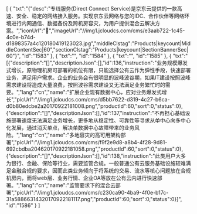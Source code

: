 [
	{
		"txt":"{\"desc\":\"专线服务(Direct Connect Service)是京东云提供的一款高速、安全、稳定的网络接入服务。实现京东云网络与您的IDC、合作伙伴等网络环境进行内网通信、数据备份及跨机房容灾，为用户提供混合云解决方案。\",\"iconUrl\":\"\",\"imageUrl\":\"//img1.jcloudcs.com/cms/e3aab722-1c45-4c0e-b74d-d1898357a4c120180419123023.jpg\",\"middleClstag\":\"Products|keycount|MiddleContentSec|60\",\"sectionClstag\":\"Products|keycount|SectionBannerSec|60\"}",
		"id":"1583"
	},
	{
		"txt":"",
		"id":"1584"
	},
	{
		"txt":"",
		"id":"1585"
	},
	{
		"txt":"[{\"description\":\"[]\",\"descriptionJson\":[],\"id\":136,\"instruction\":\"业务规模爆发式增长，原物理机房可部署的机位有限，只能选择公有云作为弹性手段，快速部署业务，满足用户需求。企业的业务会有很明显的波峰波谷期，如果IT建设按照波峰需求建设将造成大量浪费，按照波谷需求建设又无法满足业务繁忙时的需要。\",\"lang\":\"cn\",\"name\":\"扩展企业现有数据中心，应对业务爆发式增长\",\"picUrl\":\"//img1.jcloudcs.com/cms/d5bb7622-d319-4c27-b6ca-d0b80edcbe2a20170922181008.png\",\"productId\":60,\"sort\":0,\"status\":0},{\"description\":\"[]\",\"descriptionJson\":[],\"id\":137,\"instruction\":\"不再担心基础设施部署速度无法满足业务增长，更多地从稳定性、可靠性等寻求从单中心向多中心化发展，通过消灭单点，解决单数据中心故障带来的业务风险。\",\"lang\":\"cn\",\"name\":\"多地容灾的高可用架构部署\",\"picUrl\":\"//img1.jcloudcs.com/cms/f9f2e9d8-a8b4-4f28-9d81-692cbdba204620170922181058.png\",\"productId\":60,\"sort\":0,\"status\":0},{\"description\":\"[]\",\"descriptionJson\":[],\"id\":138,\"instruction\":\"此类用户大多为银行、金融、保险等行业，需要监管合规。一般普通公有云服务基础设施较难满足金融合规的要求，因而此类业务倾向于将系统的交易、流水等核心问题放在合规机房内，而将web层、业务行情、企业OA等放在公有云内进行快速部署。\",\"lang\":\"cn\",\"name\":\"监管要求下的混合云部署\",\"picUrl\":\"//img1.jcloudcs.com/cms/c230ca90-4ba9-4f0e-b17c-31a58866314320170922181117.png\",\"productId\":60,\"sort\":0,\"status\":0}]",
		"id":"1586"
	}
]